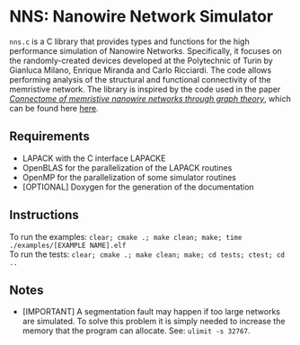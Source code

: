 # NNS: Nanowire Network Simulator

`nns.c` is a C library that provides types and functions for the high performance simulation of Nanowire Networks.
Specifically, it focuses on the randomly-created devices developed at the Polytechnic of Turin by Gianluca Milano, Enrique Miranda and Carlo Ricciardi.
The code allows performing analysis of the structural and functional connectivity of the memristive network.
The library is inspired by the code used in the paper [_Connectome of memristive nanowire networks through graph theory_](https://doi.org/10.1016/j.neunet.2022.02.022), which can be found here [here](https://github.com/MilanoGianluca/Memristive_Nanowire_Networks_Connectome).

## Requirements
- LAPACK with the C interface LAPACKE
- OpenBLAS for the parallelization of the LAPACK routines
- OpenMP for the parallelization of some simulator routines
- [OPTIONAL] Doxygen for the generation of the documentation

## Instructions
To run the examples: `clear; cmake .; make clean; make; time ./examples/[EXAMPLE NAME].elf`</br>
To run the tests: `clear; cmake .; make clean; make; cd tests; ctest; cd ..`

## Notes
- [IMPORTANT] A segmentation fault may happen if too large networks are simulated. To solve this problem it is simply needed to increase the memory that the program can allocate. See: `ulimit -s 32767`.

